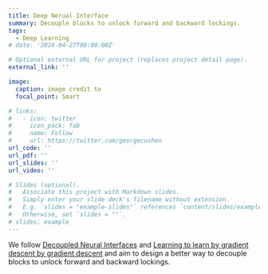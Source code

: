 ```yaml
---
title: Deep Nerual Interface
summary: Decouple blocks to unlock forward and backward lockings.
tags:
  - Deep Learning
# date: '2016-04-27T00:00:00Z'

# Optional external URL for project (replaces project detail page).
external_link: ''

image:
  caption: image credit to 
  focal_point: Smart

# links:
#   - icon: twitter
#     icon_pack: fab
#     name: Follow
#     url: https://twitter.com/georgecushen
url_code: ''
url_pdf: ''
url_slides: ''
url_video: ''

# Slides (optional).
#   Associate this project with Markdown slides.
#   Simply enter your slide deck's filename without extension.
#   E.g. `slides = "example-slides"` references `content/slides/example-slides.md`.
#   Otherwise, set `slides = ""`.
# slides: example
---
```


We follow [Decoupled Neural Interfaces](https://www.deepmind.com/publications/decoupled-neural-interfaces-using-synthetic-gradients) and [Learning to learn by gradient descent by gradient descent](https://arxiv.org/abs/1606.04474) and aim to design a better way to decouple blocks to unlock forward and backward lockings.
